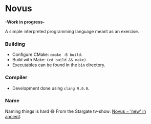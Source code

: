 # Novus

**-Work in progress-**

A simple interpreted programming language meant as an exercise.

### Building
* Configure CMake: `cmake -B build`.
* Build with Make: `(cd build && make)`.
* Executables can be found in the `bin` directory.

### Compiler
* Development done using `clang 9.0.0`.

### Name
Naming things is hard 😅 From the Stargate tv-show: [Novus = 'new' in ancient](https://stargate.fandom.com/wiki/Novus).
